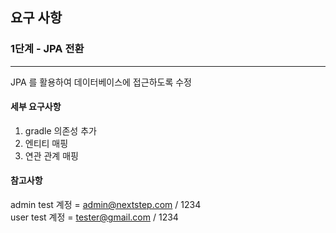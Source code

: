 ## 요구 사항

### 1단계 - JPA 전환

--- 

JPA 를 활용하여 데이터베이스에 접근하도록 수정

  
#### 세부 요구사항
1) gradle 의존성 추가
2) 엔티티 매핑
3) 연관 관계 매핑


#### 참고사항
admin test 계정 = admin@nextstep.com / 1234  
user test 계정 = tester@gmail.com / 1234
